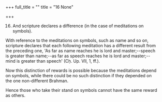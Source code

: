 +++
full_title = ""
title = "16 None"

+++


16. And scripture declares a difference (in the case of meditations on symbols).

With reference to the meditations on symbols, such as name and so on, scripture declares that each following meditation has a different result from the preceding one, 'As far as name reaches he is lord and master;--speech is greater than name;--as far as speech reaches he is lord and master;--mind is greater than speech' (Cḥ. Up. VII, 1, ff.).

 Now this distinction of rewards is possible because the meditations depend on symbols, while there could be no such distinction if they depended on the one non-different Brahman.

Hence those who take their stand on symbols cannot have the same reward as others.

